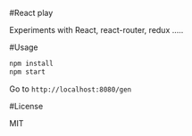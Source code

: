 #React play

Experiments with React, react-router, redux .....

#Usage

```sh
npm install
npm start
```

Go to `http://localhost:8080/gen`

#License

MIT
